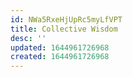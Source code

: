 ```yaml
---
id: NWa5RxeHjUpRc5myLfVPT
title: Collective Wisdom
desc: ''
updated: 1644961726968
created: 1644961726968
---
```


